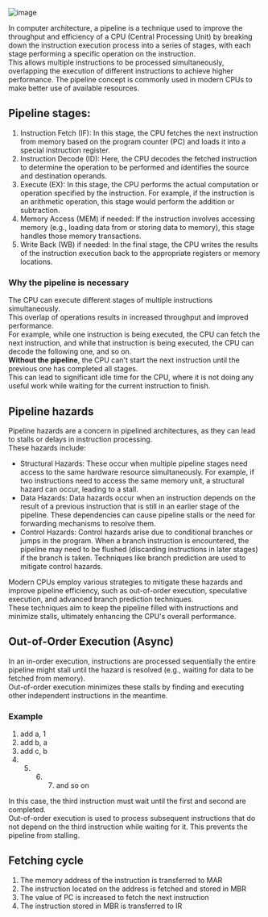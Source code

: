 ![image](https://github.com/vacu9708/Fundamental-knowledge/assets/67142421/bf4ee443-c3ad-4599-8bdd-fe7a80d6303e)

In computer architecture, a pipeline is a technique used to improve the throughput and efficiency of a CPU (Central Processing Unit) by breaking down the instruction execution process into a series of stages, with each stage performing a specific operation on the instruction.<br>
This allows multiple instructions to be processed simultaneously, overlapping the execution of different instructions to achieve higher performance. The pipeline concept is commonly used in modern CPUs to make better use of available resources.

## Pipeline stages:
1. Instruction Fetch (IF): In this stage, the CPU fetches the next instruction from memory based on the program counter (PC) and loads it into a special instruction register.
2. Instruction Decode (ID): Here, the CPU decodes the fetched instruction to determine the operation to be performed and identifies the source and destination operands.
3. Execute (EX): In this stage, the CPU performs the actual computation or operation specified by the instruction. For example, if the instruction is an arithmetic operation, this stage would perform the addition or subtraction.
4. Memory Access (MEM) if needed: If the instruction involves accessing memory (e.g., loading data from or storing data to memory), this stage handles those memory transactions.
5. Write Back (WB) if needed: In the final stage, the CPU writes the results of the instruction execution back to the appropriate registers or memory locations.

### Why the pipeline is necessary
The CPU can execute different stages of multiple instructions simultaneously.<br>
This overlap of operations results in increased throughput and improved performance.<br>
For example, while one instruction is being executed, the CPU can fetch the next instruction, and while that instruction is being executed, the CPU can decode the following one, and so on.<br>
**Without the pipeline**, the CPU can't start the next instruction until the previous one has completed all stages.<br>
This can lead to significant idle time for the CPU, where it is not doing any useful work while waiting for the current instruction to finish.

## Pipeline hazards
Pipeline hazards are a concern in pipelined architectures, as they can lead to stalls or delays in instruction processing.<br>
These hazards include:
- Structural Hazards: These occur when multiple pipeline stages need access to the same hardware resource simultaneously. For example, if two instructions need to access the same memory unit, a structural hazard can occur, leading to a stall.
- Data Hazards: Data hazards occur when an instruction depends on the result of a previous instruction that is still in an earlier stage of the pipeline. These dependencies can cause pipeline stalls or the need for forwarding mechanisms to resolve them.
- Control Hazards: Control hazards arise due to conditional branches or jumps in the program. When a branch instruction is encountered, the pipeline may need to be flushed (discarding instructions in later stages) if the branch is taken. Techniques like branch prediction are used to mitigate control hazards.

Modern CPUs employ various strategies to mitigate these hazards and improve pipeline efficiency, such as out-of-order execution, speculative execution, and advanced branch prediction techniques.<br>
These techniques aim to keep the pipeline filled with instructions and minimize stalls, ultimately enhancing the CPU's overall performance.

## Out-of-Order Execution (Async)
In an in-order execution, instructions are processed sequentially the entire pipeline might stall until the hazard is resolved (e.g., waiting for data to be fetched from memory).<br>
Out-of-order execution minimizes these stalls by finding and executing other independent instructions in the meantime.
### Example
 1. add a, 1
 2. add b, a
 3. add c, b
 4. 5. 6. 7. and so on

In this case, the third instruction must wait until the first and second are completed.<br>
Out-of-order execution is used to process subsequent instructions that do not depend on the third instruction while waiting for it. This prevents the pipeline from stalling.

## Fetching cycle
1. The memory address of the instruction is transferred to MAR
2. The instruction located on the address is fetched and stored in MBR
3. The value of PC is increased to fetch the next instruction
4. The instruction stored in MBR is transferred to IR
